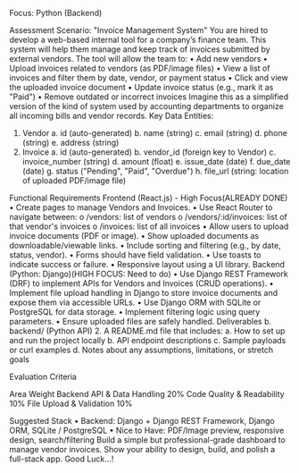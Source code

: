 Focus: Python (Backend)

Assessment Scenario: "Invoice Management System"
You are hired to develop a web-based internal tool for a company’s finance team. This system will
help them manage and keep track of invoices submitted by external vendors.
The tool will allow the team to:
• Add new vendors
• Upload invoices related to vendors (as PDF/image files)
• View a list of invoices and filter them by date, vendor, or payment status
• Click and view the uploaded invoice document
• Update invoice status (e.g., mark it as "Paid")
• Remove outdated or incorrect invoices
Imagine this as a simplified version of the kind of system used by accounting departments to
organize all incoming bills and vendor records.
Key Data Entities:
1. Vendor
a. id (auto-generated)
b. name (string)
c. email (string)
d. phone (string)
e. address (string)
2. Invoice
a. id (auto-generated)
b. vendor_id (foreign key to Vendor)
c. invoice_number (string)
d. amount (float)
e. issue_date (date)
f. due_date (date)
g. status ("Pending", "Paid", "Overdue")
h. file_url (string: location of uploaded PDF/image file)

Functional Requirements
Frontend (React.js) - High Focus(ALREADY DONE)
• Create pages to manage Vendors and Invoices.
• Use React Router to navigate between:
o /vendors: list of vendors
o /vendors/:id/invoices: list of that vendor's invoices
o /invoices: list of all invoices
• Allow users to upload invoice documents (PDF or image).
• Show uploaded documents as downloadable/viewable links.
• Include sorting and filtering (e.g., by date, status, vendor).
• Forms should have field validation.
• Use toasts to indicate success or failure.
• Responsive layout using a UI library.
Backend (Python: Django)(HIGH FOCUS: Need to do)
• Use Django REST Framework (DRF) to implement APIs for Vendors and Invoices (CRUD
operations).
• Implement file upload handling in Django to store invoice documents and expose them via
accessible URLs.
• Use Django ORM with SQLite or PostgreSQL for data storage.
• Implement filtering logic using query parameters.
• Ensure uploaded files are safely handled.
Deliverables
b. backend/ (Python API)
2. A README.md file that includes:
a. How to set up and run the project locally
b. API endpoint descriptions
c. Sample payloads or curl examples
d. Notes about any assumptions, limitations, or stretch goals

Evaluation Criteria

Area Weight
Backend API & Data Handling 20%
Code Quality & Readability 10%
File Upload & Validation 10%

Suggested Stack
• Backend: Django + Django REST Framework, Django ORM, SQLite / PostgreSQL
• Nice to Have: PDF/Image preview, responsive design, search/filtering
Build a simple but professional-grade dashboard to manage vendor invoices. Show your ability to design,
build, and polish a full-stack app. Good Luck...!